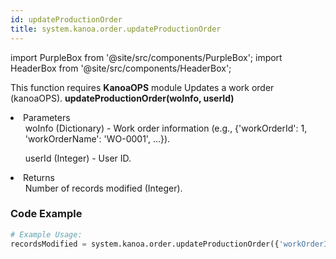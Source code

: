 ```yaml
---
id: updateProductionOrder
title: system.kanoa.order.updateProductionOrder
---
```


import PurpleBox from '@site/src/components/PurpleBox';
import HeaderBox from '@site/src/components/HeaderBox';

<PurpleBox>This function requires <b>KanoaOPS</b> module</PurpleBox>
<HeaderBox header="Description">Updates a work order (kanoaOPS).</HeaderBox>
<HeaderBox header="Syntax">
    <b>updateProductionOrder(woInfo, userId)</b>
    <li>Parameters <br />
        <ul>woInfo (Dictionary) - Work order information (e.g., &#123;'workOrderId': 1, 'workOrderName': 'WO-0001', ...}).</ul>
        <ul>userId (Integer) - User ID.</ul>
    </li>
    <li>Returns <br />
        <ul>Number of records modified (Integer).</ul>
    </li>
</HeaderBox>

### Code Example

```python
# Example Usage:
recordsModified = system.kanoa.order.updateProductionOrder({'workOrderId': 1, 'workOrderName': 'WO-0001', ...}, 123)

